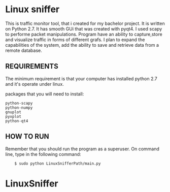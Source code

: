 Linux sniffer
=============================

This is traffic monitor tool, that i created for my bachelor project. 
It is written on Python 2.7. It has smooth GUi that was created with pyqt4. 
I used scapy to performe packet manipulations. 
Program have an ability to capture,store and visualize traffic in forms of different grafs.
I plan to expand the capabilities of the system, 
add the ability to save and retrieve data from a remote database.

REQUIREMENTS
------------

The minimum requirement is that your computer has
installed python 2.7 and it's operate under linux.

packages that you will need to install:

	python-scapy
	python-numpy
	gnuplot 
	pyxplot
	python-qt4

HOW TO RUN
-----------

Remember that you should run the program as a superuser.
On command line, type in the following command:

        $ sudo python LinuxSnifferPath/main.py         



# LinuxSniffer
